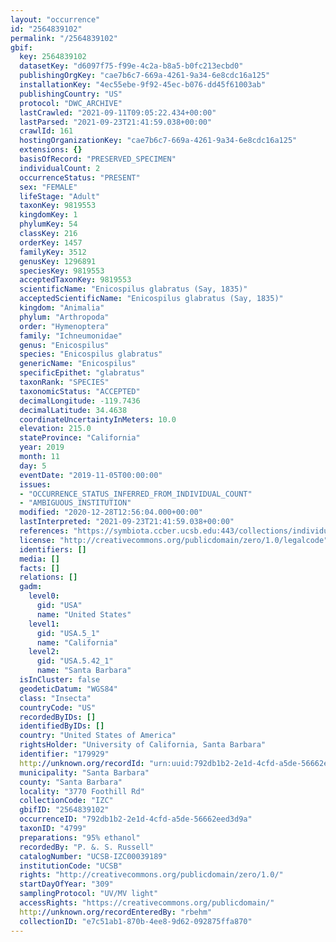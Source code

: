 ```yaml
---
layout: "occurrence"
id: "2564839102"
permalink: "/2564839102"
gbif:
  key: 2564839102
  datasetKey: "d6097f75-f99e-4c2a-b8a5-b0fc213ecbd0"
  publishingOrgKey: "cae7b6c7-669a-4261-9a34-6e8cdc16a125"
  installationKey: "4ec55ebe-9f92-45ec-b076-dd45f61003ab"
  publishingCountry: "US"
  protocol: "DWC_ARCHIVE"
  lastCrawled: "2021-09-11T09:05:22.434+00:00"
  lastParsed: "2021-09-23T21:41:59.038+00:00"
  crawlId: 161
  hostingOrganizationKey: "cae7b6c7-669a-4261-9a34-6e8cdc16a125"
  extensions: {}
  basisOfRecord: "PRESERVED_SPECIMEN"
  individualCount: 2
  occurrenceStatus: "PRESENT"
  sex: "FEMALE"
  lifeStage: "Adult"
  taxonKey: 9819553
  kingdomKey: 1
  phylumKey: 54
  classKey: 216
  orderKey: 1457
  familyKey: 3512
  genusKey: 1296891
  speciesKey: 9819553
  acceptedTaxonKey: 9819553
  scientificName: "Enicospilus glabratus (Say, 1835)"
  acceptedScientificName: "Enicospilus glabratus (Say, 1835)"
  kingdom: "Animalia"
  phylum: "Arthropoda"
  order: "Hymenoptera"
  family: "Ichneumonidae"
  genus: "Enicospilus"
  species: "Enicospilus glabratus"
  genericName: "Enicospilus"
  specificEpithet: "glabratus"
  taxonRank: "SPECIES"
  taxonomicStatus: "ACCEPTED"
  decimalLongitude: -119.7436
  decimalLatitude: 34.4638
  coordinateUncertaintyInMeters: 10.0
  elevation: 215.0
  stateProvince: "California"
  year: 2019
  month: 11
  day: 5
  eventDate: "2019-11-05T00:00:00"
  issues:
  - "OCCURRENCE_STATUS_INFERRED_FROM_INDIVIDUAL_COUNT"
  - "AMBIGUOUS_INSTITUTION"
  modified: "2020-12-28T12:56:04.000+00:00"
  lastInterpreted: "2021-09-23T21:41:59.038+00:00"
  references: "https://symbiota.ccber.ucsb.edu:443/collections/individual/index.php?occid=179929"
  license: "http://creativecommons.org/publicdomain/zero/1.0/legalcode"
  identifiers: []
  media: []
  facts: []
  relations: []
  gadm:
    level0:
      gid: "USA"
      name: "United States"
    level1:
      gid: "USA.5_1"
      name: "California"
    level2:
      gid: "USA.5.42_1"
      name: "Santa Barbara"
  isInCluster: false
  geodeticDatum: "WGS84"
  class: "Insecta"
  countryCode: "US"
  recordedByIDs: []
  identifiedByIDs: []
  country: "United States of America"
  rightsHolder: "University of California, Santa Barbara"
  identifier: "179929"
  http://unknown.org/recordId: "urn:uuid:792db1b2-2e1d-4cfd-a5de-56662eed3d9a"
  municipality: "Santa Barbara"
  county: "Santa Barbara"
  locality: "3770 Foothill Rd"
  collectionCode: "IZC"
  gbifID: "2564839102"
  occurrenceID: "792db1b2-2e1d-4cfd-a5de-56662eed3d9a"
  taxonID: "4799"
  preparations: "95% ethanol"
  recordedBy: "P. &. S. Russell"
  catalogNumber: "UCSB-IZC00039189"
  institutionCode: "UCSB"
  rights: "http://creativecommons.org/publicdomain/zero/1.0/"
  startDayOfYear: "309"
  samplingProtocol: "UV/MV light"
  accessRights: "https://creativecommons.org/publicdomain/"
  http://unknown.org/recordEnteredBy: "rbehm"
  collectionID: "e7c51ab1-870b-4ee8-9d62-092875ffa870"
---
```

